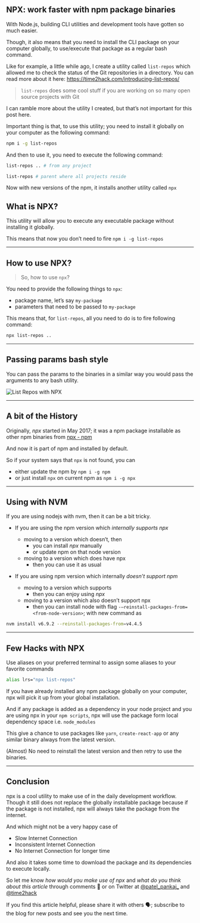 ## NPX: work faster with npm package binaries

With Node.js, building CLI utilities and development tools have gotten so much easier.

Though, it also means that you need to install the CLI package on your computer globally, to use/execute that package as a regular bash command.

Like for example, a little while ago, I create a utility called `list-repos` which allowed me to check the status of the Git repositories in a directory. You can read more about it here: https://time2hack.com/introducing-list-repos/

> `list-repos` does some cool stuff if you are working on so many open source projects with Git

I can ramble more about the utility I created, but that’s not important for this post here.

Important thing is that, to use this utility; you need to install it globally on your computer as the following command:

```bash
npm i -g list-repos
```

And then to use it, you need to execute the following command:

```bash
list-repos .. # from any project

list-repos # parent where all projects reside
```

Now with new versions of the npm, it installs another utility called `npx`

## What is NPX?
This utility will allow you to execute any executable package without installing it globally.

This means that now you don’t need to fire `npm i -g list-repos`

---

## How to use NPX?

> So, how to use `npx`?

You need to provide the following things to `npx`:
* package name, let’s say `my-package`
* parameters that need to be passed to `my-package`

This means that, for `list-repos`, all you need to do is to fire following command:

```bash
npx list-repos ..
```

---

## Passing params bash style
You can pass the params to the binaries in a similar way you would pass the arguments to any bash utility.

![List Repos with NPX](https://res.cloudinary.com/time2hack/image/upload/q_auto:good,f_auto/npx-output.png)

---
## A bit of the History

Originally, *npx* started in May 2017; it was a npm package installable as other npm binaries from [npx  -  npm](https://www.npmjs.com/package/npx) 

And now it is part of npm and installed by default.

So if your system says that `npx` is not found, you can 
* either update the npm by `npm i -g npm` 
* or just install `npx` on current npm as `npm i -g npx`

---

## Using with NVM

If you are using nodejs with nvm, then it can be a bit tricky. 

* If you are using the npm version which *internally supports npx* 
    * moving to a version which doesn’t, then
        * you can install *npx* manually
        * or update npm on that node version
    * moving to a version which does have npx
        * then you can use it as usual

* If you are using npm version which internally *doesn’t support npm*
    * moving to a version which supports
        * then you can enjoy using *npx*
    * moving to a version which also doesn’t support npx
        * then you can install node with flag
 `-—reinstall-packages-from=<from-node-version>`; with new command as 
```bash
nvm install v6.9.2 --reinstall-packages-from=v4.4.5
```

---

## Few Hacks with NPX

Use aliases on your preferred terminal to assign some aliases to your favorite commands
```bash
alias lrs="npx list-repos"
```

If you have already installed any npm package globally on your computer, npx will pick it up from your global installation.

And if any package is added as a dependency in your node project and you are using npx in your `npm scripts`, npx will use the package form local dependency space i.e. `node_modules`

This give a chance to use packages like `yarn`, `create-react-app` or any similar binary always from the latest version.

(Almost) No need to reinstall the latest version and then retry to use the binaries.

---

## Conclusion

npx is a cool utility to make use of in the daily development workflow. Though it still does not replace the globally installable package because if the package is not installed, npx will always take the package from the internet.

And which might not be a very happy case of
* Slow Internet Connection
* Inconsistent Internet Connection
* No Internet Connection for longer time

And also it takes some time to download the package and its dependencies to execute locally.

So let me know *how would you make use of npx* and *what do you think about this article* through comments 💬 or on Twitter at  [@patel_pankaj_](https://twitter.com/patel_pankaj_)  and  [@time2hack](https://twitter.com/time2hack) 

If you find this article helpful, please share it with others 🗣; subscribe to the blog for new posts and see you the next time.